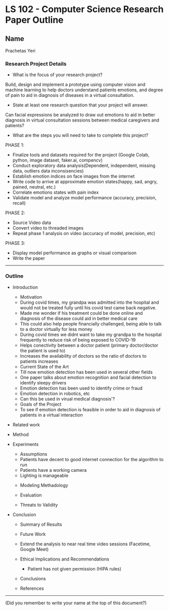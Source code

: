 # LS 102 - Computer Science Research Paper Outline

## Name

Prachetas Yeri

### Research Project Details

* What is the focus of your research project?

Build, design and implement a prototype using computer vision and machine learning to help doctors understand patients emotions, and degree of pain to aid in diagnosis of diseases in a virtual consultation.

* State at least one research question that your project will answer.

Can facial expressions be analyzed to draw out emotions to aid in better diagnosis in virtual consultation sessions between medical caregivers and patients?


* What are the steps you will need to take to complete this project?

PHASE 1:

- Finalize tools and datasets required for the project (Google Colab, python, image dataset, faker.ai, compencv)
- Conduct exploratory data analysis(Dependent, independent, missing data, outliers data inconsisencies)
- Establish emotion indices on face images from the internet
- Write code to arrive at approximate emotion states(happy, sad, angry, pained, neutral, etc.)
- Correlate emotions states with pain index
- Validate model and analyze model performance (accuracy, precision, recall)

PHASE 2:
- Source Video data
- Convert video to threaded images
- Repeat phase 1 analysis on video (accuracy of model, precision, etc)

PHASE 3: 
- Display model performance as graphs or visual comparison
- Write the paper

---

### Outline

* Introduction 

     + Motivation 
     - During covid times, my grandpa was admitted into the hospital and would not be treated fully until his covid test came back negative. 
     - Made me wonder if his treatment could be done online and diagnosis of the disease could aid in better medical care
     - This could also help people financially challenged, being able to talk to a doctor virtually for less money
     - During covid times we didnt want to take my grandpa to the hospital frequently to reduce risk of being exposed to COVID-19
     - Helps conectivity between a doctor patient (primary doctor/doctor the patient is used to)
     - Increases the availability of doctors so the ratio of doctors to patients increases

     + Current State of the Art 
     - Till now emotion detection has been used in several other fields
     - One paper talks about emotion recognition and facial detection to identify sleepy drivers
     - Emotion detection has been used to identify crime or fraud
     - Emotion detection in robotics, etc
     - Can this be used in virual medical diagnosis'?

     + Goals of the Project 
     - To see if emotion detection is feasible in order to aid in diagnosis of patients in a virtual interaction

* Related work 

* Method 

* Experiments
     + Assumptions
     - Patients have decent to good internet connection for the algorithm to run
     - Patients have a working camera
     - Lighting is manageable

     + Modeling Methadology 

     + Evaluation

     + Threats to Validity

* Conclusion

     + Summary of Results

     + Future Work
     - Extend the analysis to near real time video sessions (Facetime, Google Meet)

     + Ethical Implications and Recommendations
          - Patient has not given permission (HIPA rules)

     + Conclusions

     + References

---

(Did you remember to write your name at the top of this document?)
